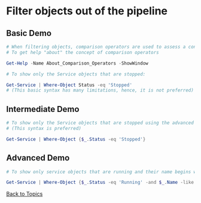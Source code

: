 # Filter objects out of the pipeline

## Basic Demo

```PowerShell
# When filtering objects, comparison operators are used to assess a condition
# To get help "about" the concept of comparison operators

Get-Help -Name About_Comparison_Operators -ShowWindow

# To show only the Service objects that are stopped:

Get-Service | Where-Object Status -eq 'Stopped'
# (This basic syntax has many limitations, hence, it is not preferred)
```

## Intermediate Demo

```PowerShell
# To show only the Service objects that are stopped using the advanced syntax
# (This syntax is preferred)

Get-Service | Where-Object {$_.Status -eq 'Stopped'}
```

## Advanced Demo

```PowerShell
# To show only service objects that are running and their name begins with "a"

Get-Service | Where-Object {$_.Status -eq 'Running' -and $_.Name -like "a*"}
```


[Back to Topics](../README.md#morning-session)
